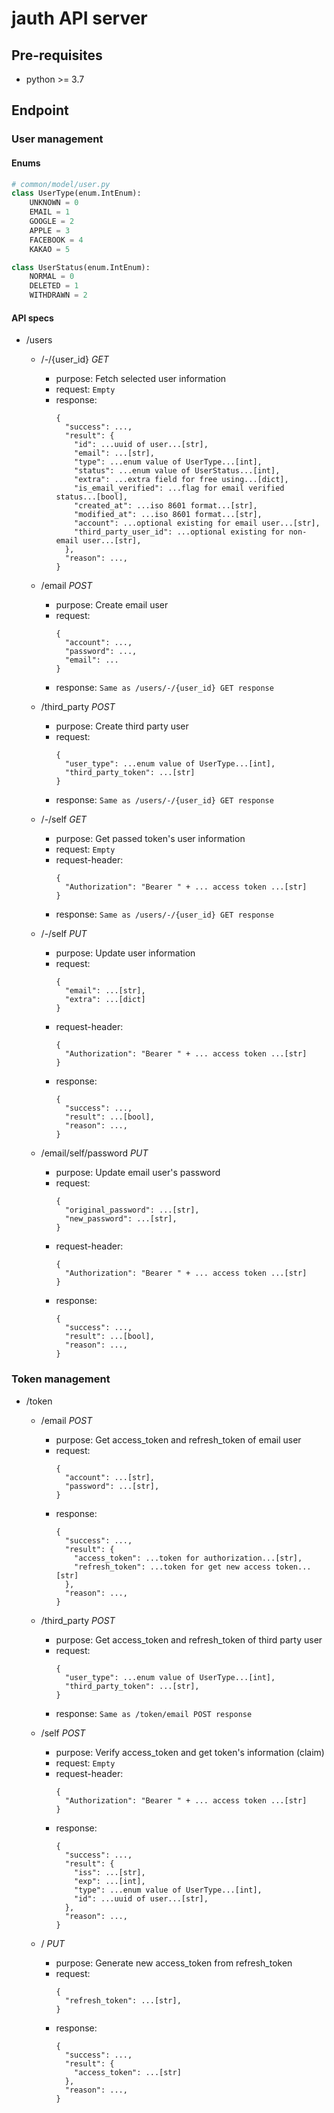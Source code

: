 # jauth API server

## Pre-requisites
- python >= 3.7

## Endpoint
### User management

#### Enums
```python
# common/model/user.py
class UserType(enum.IntEnum):
    UNKNOWN = 0
    EMAIL = 1
    GOOGLE = 2
    APPLE = 3
    FACEBOOK = 4
    KAKAO = 5

class UserStatus(enum.IntEnum):
    NORMAL = 0
    DELETED = 1
    WITHDRAWN = 2
```

#### API specs

- /users
  - /-/{user_id} *GET*
    - purpose: Fetch selected user information
    - request: `Empty`
    - response:
        ```
        {
          "success": ...,
          "result": {
            "id": ...uuid of user...[str],
            "email": ...[str],
            "type": ...enum value of UserType...[int],
            "status": ...enum value of UserStatus...[int],
            "extra": ...extra field for free using...[dict],
            "is_email_verified": ...flag for email verified status...[bool],
            "created_at": ...iso 8601 format...[str],
            "modified_at": ...iso 8601 format...[str],
            "account": ...optional existing for email user...[str],
            "third_party_user_id": ...optional existing for non-email user...[str],
          },
          "reason": ...,
        }
        ```

  - /email *POST*
    - purpose: Create email user
    - request:
        ```
        {
          "account": ...,
          "password": ...,
          "email": ...
        }
        ```
    - response: `Same as /users/-/{user_id} GET response`

  - /third_party *POST*
    - purpose: Create third party user
    - request:
        ```
        {
          "user_type": ...enum value of UserType...[int],
          "third_party_token": ...[str]
        }
        ```
    - response: `Same as /users/-/{user_id} GET response`

  - /-/self *GET*
    - purpose: Get passed token's user information
    - request: `Empty`
    - request-header:
        ```
        {
          "Authorization": "Bearer " + ... access token ...[str]
        }
        ```
    - response: `Same as /users/-/{user_id} GET response`

  - /-/self *PUT*
    - purpose: Update user information
    - request:
        ```
        {
          "email": ...[str],
          "extra": ...[dict]
        }
        ```
    - request-header:
        ```
        {
          "Authorization": "Bearer " + ... access token ...[str]
        }
        ```
    - response:
        ```
        {
          "success": ...,
          "result": ...[bool],
          "reason": ...,
        }
        ```

  - /email/self/password *PUT*
    - purpose: Update email user's password
    - request:
        ```
        {
          "original_password": ...[str],
          "new_password": ...[str],
        }
        ```
    - request-header:
        ```
        {
          "Authorization": "Bearer " + ... access token ...[str]
        }
        ```
    - response:
        ```
        {
          "success": ...,
          "result": ...[bool],
          "reason": ...,
        }
        ```

### Token management

- /token
  - /email *POST*
    - purpose: Get access_token and refresh_token of email user
    - request:
        ```
        {
          "account": ...[str],
          "password": ...[str],
        }
        ```
    - response:
        ```
        {
          "success": ...,
          "result": {
            "access_token": ...token for authorization...[str],
            "refresh_token": ...token for get new access token...[str]
          },
          "reason": ...,
        }
        ```

  - /third_party *POST*
    - purpose: Get access_token and refresh_token of third party user
    - request:
        ```
        {
          "user_type": ...enum value of UserType...[int],
          "third_party_token": ...[str],
        }
        ```
    - response: `Same as /token/email POST response`

  - /self *POST*
    - purpose: Verify access_token and get token's information (claim)
    - request: `Empty`
    - request-header:
        ```
        {
          "Authorization": "Bearer " + ... access token ...[str]
        }
        ```
    - response:
        ```
        {
          "success": ...,
          "result": {
            "iss": ...[str],
            "exp": ...[int],
            "type": ...enum value of UserType...[int],
            "id": ...uuid of user...[str],
          },
          "reason": ...,
        }
        ```

  - / *PUT*
    - purpose: Generate new access_token from refresh_token
    - request:
        ```
        {
          "refresh_token": ...[str],
        }
        ```
    - response:
        ```
        {
          "success": ...,
          "result": {
            "access_token": ...[str]
          },
          "reason": ...,
        }
        ```
